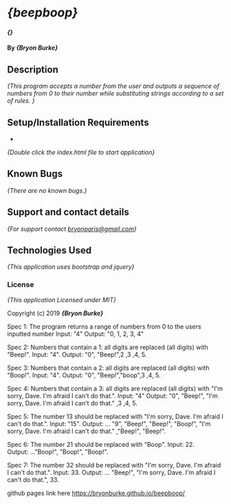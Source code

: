 # _{beepboop}_

#### _{}_

#### By _**{Bryon Burke}**_

## Description

_{This program accepts a number from the user and outputs a sequence of numbers from 0 to their number while substituting strings according to a set of rules. }_

## Setup/Installation Requirements

*

_{Double click the index.html file to start application}_

## Known Bugs

_{There are no known bugs.}_

## Support and contact details

_{For support contact bryonparis@gmail.com}_

## Technologies Used

_{This application uses bootstrap and jquery}_

### License

*{This application Licensed under MIT}*

Copyright (c) 2019 **_{Bryon Burke}_**



Spec 1: The program returns a range of numbers from 0 to the users inputted number
Input: "4"
Output: "0, 1, 2, 3, 4"

Spec 2: Numbers that contain a 1: all digits are replaced (all digits) with "Beep!".
Input: "4".
Output: "0", "Beep!",2 ,3 ,4, 5.

Spec 3: Numbers that contain a 2: all digits are replaced (all digits) with "Boop!".
Input: "4".
Output: "0", "Beep!","boop",3 ,4, 5.

Spec 4: Numbers that contain a 3: all digits are replaced (all digits) with "I'm sorry, Dave. I'm afraid I can't do that.".
Input: "4"
Output: "0", "Beep!", "I'm sorry, Dave. I'm afraid I can't do that." ,3 ,4, 5.

Spec 5: The number 13 should be replaced with "I'm sorry, Dave. I'm afraid I can't do that.".
Input: "15".
Output: ... "9", "Beep!", "Beep!", "Boop!", "I'm sorry, Dave. I'm afraid I can't do that." ,"Beep!", "Beep!".

Spec 6: The number 21 should be replaced with "Boop".
Input: 22.  
Output: ..."Boop!", "Boop!", "Boop!".

Spec 7: The number 32 should be replaced with "I'm sorry, Dave. I'm afraid I can't do that.".
Input: 33.
Output: ... "Beep!", "I'm sorry, Dave. I'm afraid I can't do that.", 33.

github pages link here   https://bryonburke.github.io/beepboop/
